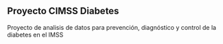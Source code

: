 ## Proyecto CIMSS Diabetes
Proyecto de analisis de datos para prevención, diagnóstico y control de la diabetes en el IMSS
